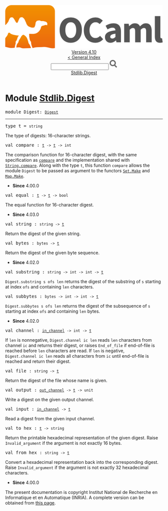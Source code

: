 <!-- ((! set title API !)) ((! set documentation !)) ((! set api !)) ((! set nobreadcrumb !)) -->
<div class="api"><header><nav class="toc brand"><a class="brand" href="https://ocaml.org/"><img src="colour-logo-gray.svg" class="svg" alt="OCaml"></a></nav><nav class="toc"><div class="toc_version"><a href="/docs" id="version-select">Version 4.10</a></div><a href="index.html">&lt; General Index</a><div class="api_search"><input type="text" name="apisearch" id="api_search" oninput="mySearch(false);" onkeypress="this.oninput();" onclick="this.oninput();" onpaste="this.oninput();">
<img src="search_icon.svg" alt="Search" class="svg" onclick="mySearch(false)"></div>
<div id="search_results"></div><div class="toc_title"><a href="#top">Stdlib.Digest</a></div><ul></ul></nav></header>

<h1>Module <a href="type_Stdlib.Digest.html">Stdlib.Digest</a></h1>

<pre><span id="MODULEDigest"><span class="keyword">module</span> Digest</span>: <code class="type"><a href="Digest.html">Digest</a></code></pre><hr width="100%">

<pre><span id="TYPEt"><span class="keyword">type</span> <code class="type"></code>t</span> = <code class="type">string</code> </pre>
<div class="info ">
<div class="info-desc">
<p>The type of digests: 16-character strings.</p>
</div>
</div>


<pre><span id="VALcompare"><span class="keyword">val</span> compare</span> : <code class="type"><a href="Digest.html#TYPEt">t</a> -&gt; <a href="Digest.html#TYPEt">t</a> -&gt; int</code></pre><div class="info ">
<div class="info-desc">
<p>The comparison function for 16-character digest, with the same
    specification as <a href="Stdlib.html#VALcompare"><code class="code">compare</code></a> and the implementation
    shared with <a href="String.html#VALcompare"><code class="code"><span class="constructor">String</span>.compare</code></a>. Along with the type <code class="code">t</code>, this
    function <code class="code">compare</code> allows the module <code class="code"><span class="constructor">Digest</span></code> to be passed as
    argument to the functors <a href="Set.Make.html"><code class="code"><span class="constructor">Set</span>.<span class="constructor">Make</span></code></a> and <a href="Map.Make.html"><code class="code"><span class="constructor">Map</span>.<span class="constructor">Make</span></code></a>.</p>
</div>
<ul class="info-attributes">
<li><b>Since</b> 4.00.0</li>
</ul>
</div>

<pre><span id="VALequal"><span class="keyword">val</span> equal</span> : <code class="type"><a href="Digest.html#TYPEt">t</a> -&gt; <a href="Digest.html#TYPEt">t</a> -&gt; bool</code></pre><div class="info ">
<div class="info-desc">
<p>The equal function for 16-character digest.</p>
</div>
<ul class="info-attributes">
<li><b>Since</b> 4.03.0</li>
</ul>
</div>

<pre><span id="VALstring"><span class="keyword">val</span> string</span> : <code class="type">string -&gt; <a href="Digest.html#TYPEt">t</a></code></pre><div class="info ">
<div class="info-desc">
<p>Return the digest of the given string.</p>
</div>
</div>

<pre><span id="VALbytes"><span class="keyword">val</span> bytes</span> : <code class="type">bytes -&gt; <a href="Digest.html#TYPEt">t</a></code></pre><div class="info ">
<div class="info-desc">
<p>Return the digest of the given byte sequence.</p>
</div>
<ul class="info-attributes">
<li><b>Since</b> 4.02.0</li>
</ul>
</div>

<pre><span id="VALsubstring"><span class="keyword">val</span> substring</span> : <code class="type">string -&gt; int -&gt; int -&gt; <a href="Digest.html#TYPEt">t</a></code></pre><div class="info ">
<div class="info-desc">
<p><code class="code"><span class="constructor">Digest</span>.substring&nbsp;s&nbsp;ofs&nbsp;len</code> returns the digest of the substring
   of <code class="code">s</code> starting at index <code class="code">ofs</code> and containing <code class="code">len</code> characters.</p>
</div>
</div>

<pre><span id="VALsubbytes"><span class="keyword">val</span> subbytes</span> : <code class="type">bytes -&gt; int -&gt; int -&gt; <a href="Digest.html#TYPEt">t</a></code></pre><div class="info ">
<div class="info-desc">
<p><code class="code"><span class="constructor">Digest</span>.subbytes&nbsp;s&nbsp;ofs&nbsp;len</code> returns the digest of the subsequence
    of <code class="code">s</code> starting at index <code class="code">ofs</code> and containing <code class="code">len</code> bytes.</p>
</div>
<ul class="info-attributes">
<li><b>Since</b> 4.02.0</li>
</ul>
</div>

<pre><span id="VALchannel"><span class="keyword">val</span> channel</span> : <code class="type"><a href="Stdlib.html#TYPEin_channel">in_channel</a> -&gt; int -&gt; <a href="Digest.html#TYPEt">t</a></code></pre><div class="info ">
<div class="info-desc">
<p>If <code class="code">len</code> is nonnegative, <code class="code"><span class="constructor">Digest</span>.channel&nbsp;ic&nbsp;len</code> reads <code class="code">len</code>
   characters from channel <code class="code">ic</code> and returns their digest, or raises
   <code class="code"><span class="constructor">End_of_file</span></code> if end-of-file is reached before <code class="code">len</code> characters
   are read.  If <code class="code">len</code> is negative, <code class="code"><span class="constructor">Digest</span>.channel&nbsp;ic&nbsp;len</code> reads
   all characters from <code class="code">ic</code> until end-of-file is reached and return
   their digest.</p>
</div>
</div>

<pre><span id="VALfile"><span class="keyword">val</span> file</span> : <code class="type">string -&gt; <a href="Digest.html#TYPEt">t</a></code></pre><div class="info ">
<div class="info-desc">
<p>Return the digest of the file whose name is given.</p>
</div>
</div>

<pre><span id="VALoutput"><span class="keyword">val</span> output</span> : <code class="type"><a href="Stdlib.html#TYPEout_channel">out_channel</a> -&gt; <a href="Digest.html#TYPEt">t</a> -&gt; unit</code></pre><div class="info ">
<div class="info-desc">
<p>Write a digest on the given output channel.</p>
</div>
</div>

<pre><span id="VALinput"><span class="keyword">val</span> input</span> : <code class="type"><a href="Stdlib.html#TYPEin_channel">in_channel</a> -&gt; <a href="Digest.html#TYPEt">t</a></code></pre><div class="info ">
<div class="info-desc">
<p>Read a digest from the given input channel.</p>
</div>
</div>

<pre><span id="VALto_hex"><span class="keyword">val</span> to_hex</span> : <code class="type"><a href="Digest.html#TYPEt">t</a> -&gt; string</code></pre><div class="info ">
<div class="info-desc">
<p>Return the printable hexadecimal representation of the given digest.
    Raise <code class="code"><span class="constructor">Invalid_argument</span></code> if the argument is not exactly 16 bytes.</p>
</div>
</div>

<pre><span id="VALfrom_hex"><span class="keyword">val</span> from_hex</span> : <code class="type">string -&gt; <a href="Digest.html#TYPEt">t</a></code></pre><div class="info ">
<div class="info-desc">
<p>Convert a hexadecimal representation back into the corresponding digest.
   Raise <code class="code"><span class="constructor">Invalid_argument</span></code> if the argument is not exactly 32 hexadecimal
   characters.</p>
</div>
<ul class="info-attributes">
<li><b>Since</b> 4.00.0</li>
</ul>
</div>

<div class="copyright">The present documentation is copyright Institut National de Recherche en Informatique et en Automatique (INRIA). A complete version can be obtained from <a href="http://caml.inria.fr/pub/docs/manual-ocaml/">this page</a>.</div></div>